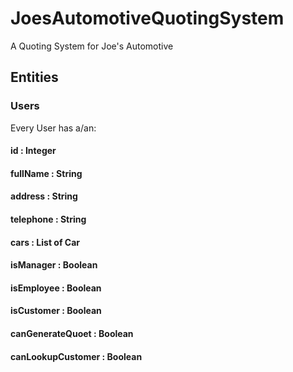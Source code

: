 # JoesAutomotiveQuotingSystem
A Quoting System for Joe's Automotive

## Entities
### Users
Every User has a/an:
#### id : Integer
#### fullName : String
#### address : String
#### telephone : String
#### cars : List of Car
#### isManager : Boolean
#### isEmployee : Boolean
#### isCustomer : Boolean
#### canGenerateQuoet : Boolean
#### canLookupCustomer : Boolean




